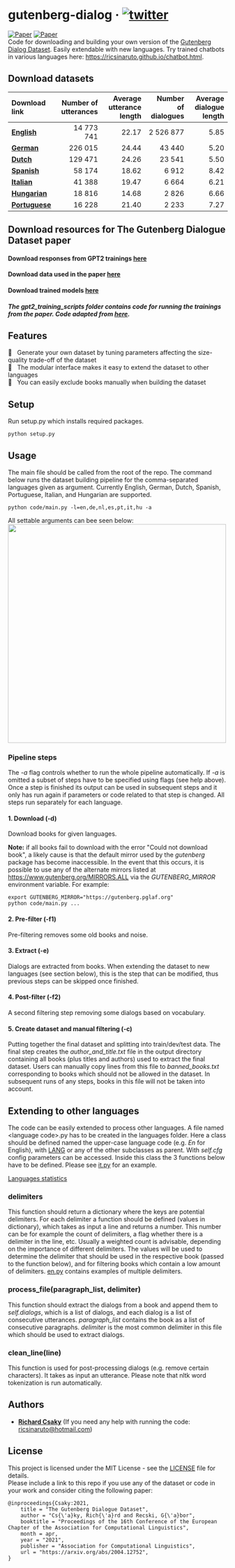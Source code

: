 # gutenberg-dialog &middot; [![twitter](https://img.shields.io/twitter/url/https/shields.io.svg?style=social)](https://ctt.ac/GZedD)
[![Paper](https://img.shields.io/badge/Accepted%20at-EACL%202021-yellow.svg)](https://arxiv.org/abs/2004.12752)
[![Paper](https://img.shields.io/badge/Try-Chatbot-red.svg)](https://ricsinaruto.github.io/chatbot.html)  
Code for downloading and building your own version of the [Gutenberg Dialog Dataset](https://arxiv.org/abs/2004.12752). Easily extendable with new languages. Try trained chatbots in various languages here: https://ricsinaruto.github.io/chatbot.html.


## Download datasets

|Download link | Number of utterances | Average utterance length | Number of dialogues | Average dialogue length |
| :--- | ---: | ---: | ---: | ---: | 
|[**English**](https://mega.nz/file/uZ8iFL4J#__kDHoJVhgv7JOl4sKQtPoTW9COHhlKdzd2U8m95ej0)| 14 773 741 | 22.17 | 2 526 877 | 5.85 |
|[**German**](https://mega.nz/file/jVlGmTbY#gT_-3xMNi2FX5782ybGLcqz2DiCMtE_Ga6QIPZYB8qg) | 226 015 | 24.44 | 43 440 | 5.20 |
|[**Dutch**](https://mega.nz/file/DRFEXTiK#Dh5adlppRc7yoBsZUhf3jPwJvTpZgoyixdw8ELRLjW0) | 129 471 | 24.26 | 23 541 | 5.50 |
|[**Spanish**](https://mega.nz/file/SZ8GiRoY#9oEAG5EYzlKFSiSh_9dpNRhEwVa8m9_GMSDBDH_z7ZE) | 58 174 | 18.62 | 6 912 | 8.42 |
|[**Italian**](https://mega.nz/file/vJF2DDSC#3b-Qjeqi85hhcLeDyun16DIYUMB4iNwGUn47BTBKu6I) | 41 388 | 19.47 | 6 664 | 6.21 |
|[**Hungarian**](https://mega.nz/file/GNFCUJhS#8uEsZa53uCTEzI04_TzzDHmvGmfgbpXAhY5N-unPStM) | 18 816 | 14.68 | 2 826 | 6.66 |
|[**Portuguese**](https://mega.nz/file/eMkgmRIC#7zdi0VGhCZSG2ULqFi6MU0NXndwlhgTEJCaXcvki8sA) | 16 228 | 21.40 | 2 233 | 7.27 |


## Download resources for The Gutenberg Dialogue Dataset paper
#### Download responses from GPT2 trainings [here](https://mega.nz/file/KEkmFBIS#jI4CNeUifjSjVytayl7pXZHiUOMConFifeusP_rUb1c)
#### Download data used in the paper [here](https://mega.nz/file/aIcTiIZR#ZAvDCYOcIaPedfSDXRaLK5-panAJ-Wai99JCMuiIpe4)
#### Download trained models [here](https://mega.nz/file/WcMXBCRZ#9XRnMKPm8t7-YHSVESjGeAHc9l7Ll_3WxQarfIfDfKg)
##### The gpt2_training_scripts folder contains code for running the trainings from the paper. Code adapted from [here](https://github.com/huggingface/transfer-learning-conv-ai).

## Features
  :twisted_rightwards_arrows: &nbsp; Generate your own dataset by tuning parameters affecting the size-quality trade-off of the dataset  
  :rocket: &nbsp; The modular interface makes it easy to extend the dataset to other languages  
  :floppy_disk: &nbsp; You can easily exclude books manually when building the dataset  


## Setup
Run setup.py which installs required packages.
```
python setup.py
```

## Usage
The main file should be called from the root of the repo. The command below runs the dataset building pipeline for the comma-separated languages given as argument. Currently English, German, Dutch, Spanish, Portuguese, Italian, and Hungarian are supported.
```
python code/main.py -l=en,de,nl,es,pt,it,hu -a
```
All settable arguments can bee seen below:  
<a><img src="https://github.com/ricsinaruto/gutenberg-dialog/blob/master/docs/help.png" align="top" height="500" ></a>

### Pipeline steps
The *-a* flag controls whether to run the whole pipeline automatically. If *-a* is omitted a subset of steps have to be specified using flags (see help above). Once a step is finished its output can be used in subsequent steps and it only has run again if parameters or code related to that step is changed. All steps run separately for each language.

#### 1. Download (-d)
Download books for given languages.

**Note:** if all books fail to download with the error "Could not download book", a likely cause is that the default mirror used by the *gutenberg* package has become inaccessible. In the event that this occurs, it is possible to use any of the alternate mirrors listed at https://www.gutenberg.org/MIRRORS.ALL via the *GUTENBERG_MIRROR* environment variable. For example:
```
export GUTENBERG_MIRROR="https://gutenberg.pglaf.org"
python code/main.py ...
```

#### 2. Pre-filter (-f1)
Pre-filtering removes some old books and noise.

#### 3. Extract (-e)
Dialogs are extracted from books. When extending the dataset to new languages (see section below), this is the step that can be modified, thus previous steps can be skipped once finished.

#### 4. Post-filter (-f2)
A second filtering step removing some dialogs based on vocabulary.

#### 5. Create dataset and manual filtering (-c)
Putting together the final dataset and splitting into train/dev/test data. The final step creates the *author_and_title.txt* file in the output directory containing all books (plus titles and authors) used to extract the final dataset. Users can manually copy lines from this file to *banned_books.txt* corresponding to books which should not be allowed in the dataset. In subsequent runs of any steps, books in this file will not be taken into account.

## Extending to other languages
The code can be easily extended to process other languages. A file named \<language code\>.py has to be created in the languages folder. Here a class should be defined named the upper-case language code (e.g. *En* for English), with [LANG](https://github.com/ricsinaruto/gutenberg-dialog/blob/master/code/languages/lang.py) or any of the other subclasses as parent. With *self.cfg* config parameters can be accessed. Inside this class the 3 functions below have to be defined. Please see [it.py](https://github.com/ricsinaruto/gutenberg-dialog/blob/master/code/languages/it.py) for an example.

[Languages statistics](https://docs.google.com/spreadsheets/d/15v7lhZJusknd6UfnPfaHIriKvIlShFq2tqTsU7M82bI/edit?usp=sharing)

### delimiters
This function should return a dictionary where the keys are potential delimiters. For each delimiter a function should be defined (values in dictionary), which takes as input a line and returns a number. This number can be for example the count of delimiters, a flag whether there is a delimiter in the line, etc. Usually a weighted count is advisable, depending on the importance of different delimiters. The values will be used to determine the delimiter that should be used in the respective book (passed to the function below), and for filtering books which contain a low amount of delimiters. [en.py](https://github.com/ricsinaruto/gutenberg-dialog/blob/master/code/languages/en.py) contains examples of multiple delimiters.

### process_file(paragraph_list, delimiter)
This function should extract the dialogs from a book and append them to *self.dialogs*, which is a list of dialogs, and each dialog is a list of consecutive utterances. *paragraph_list* contains the book as a list of consecutive paragraphs. *delimiter* is the most common delimiter in this file which should be used to extract dialogs.

### clean_line(line)
This function is used for post-processing dialogs (e.g. remove certain characters). It takes as input an utterance. Please note that nltk word tokenization is run automatically.


## Authors
* **[Richard Csaky](https://ricsinaruto.github.io)** (If you need any help with running the code: ricsinaruto@hotmail.com)

## License
This project is licensed under the MIT License - see the [LICENSE](https://github.com/ricsinaruto/gutenberg-dialog/blob/master/LICENSE) file for details.  
Please include a link to this repo if you use any of the dataset or code in your work and consider citing the following paper:
```
@inproceedings{Csaky:2021,
    title = "The Gutenberg Dialogue Dataset",
    author = "Cs{\'a}ky, Rich{\'a}rd and Recski, G{\'a}bor",
    booktitle = "Proceedings of the 16th Conference of the European Chapter of the Association for Computational Linguistics",
    month = apr,
    year = "2021",
    publisher = "Association for Computational Linguistics",
    url = "https://arxiv.org/abs/2004.12752",
}
```
